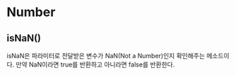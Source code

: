 Number
===

## isNaN()
isNaN은 파라미터로 전달받은 변수가 NaN(Not a Number)인지 확인해주는 메소드이다. 만약 NaN이라면 true를 반환하고 아니라면 false를 반환한다.